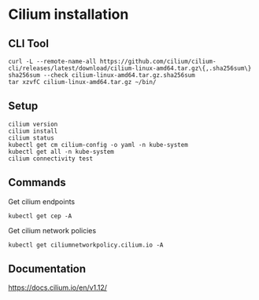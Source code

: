 # Cilium installation

## CLI Tool

```shell
curl -L --remote-name-all https://github.com/cilium/cilium-cli/releases/latest/download/cilium-linux-amd64.tar.gz\{,.sha256sum\}
sha256sum --check cilium-linux-amd64.tar.gz.sha256sum
tar xzvfC cilium-linux-amd64.tar.gz ~/bin/
```

## Setup

```shell
cilium version
cilium install
cilium status
kubectl get cm cilium-config -o yaml -n kube-system
kubectl get all -n kube-system
cilium connectivity test
```

## Commands

Get cilium endpoints

```shell
kubectl get cep -A 
```

Get cilium network policies

```shell
kubectl get ciliumnetworkpolicy.cilium.io -A
```

## Documentation

https://docs.cilium.io/en/v1.12/
